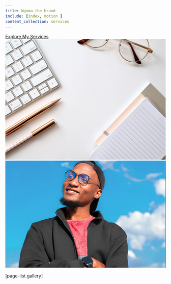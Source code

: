 ```yaml
---
title: Ngoma the brand
include: [index, motion ]
content_collection: services
---
```


[Explore My Services](/all-services/)
![Image 2](/img/all.jpeg)
![Image 2](/img/right-image.png)

[page-list.gallery]


